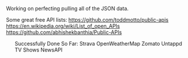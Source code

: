 Working on perfecting pulling all of the JSON data.

Some great free API lists:
https://github.com/toddmotto/public-apis
https://en.wikipedia.org/wiki/List_of_open_APIs
https://github.com/abhishekbanthia/Public-APIs

<ul> Successfully Done So Far:
Strava
OpenWeatherMap
Zomato
Untappd
TV Shows
NewsAPI
</ul>
